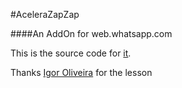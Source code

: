 #AceleraZapZap

####An AddOn for web.whatsapp.com

This is the source code for [it](https://addons.mozilla.org/pt-BR/firefox/addon/acelera-zap-zap/).

Thanks [Igor Oliveira](https://www.youtube.com/channel/UC5WWNfEzz8gOzijWT9tsW8w) for the lesson

